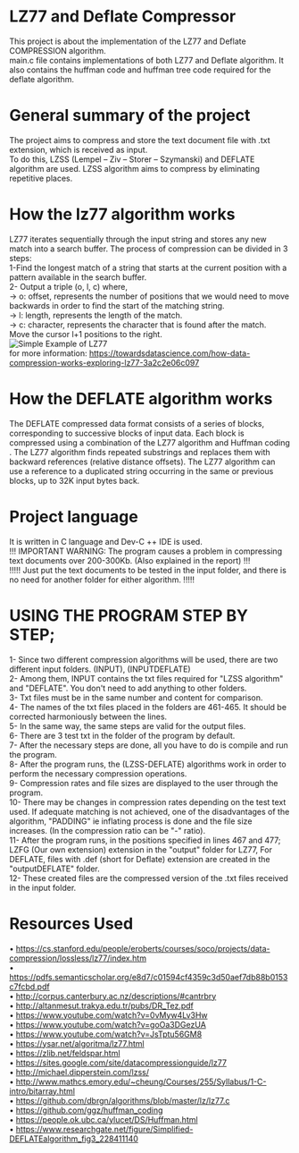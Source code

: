 # LZ77 and Deflate Compressor
This project is about  the implementation of the LZ77 and Deflate COMPRESSION  algorithm.  
main.c file contains implementations of both LZ77 and Deflate algorithm. It also contains the huffman code and huffman tree code required for the deflate algorithm.

# General summary of the project
The project aims to compress and store the text document file with .txt extension, which is received as input.  
To do this, LZSS (Lempel – Ziv – Storer – Szymanski) and DEFLATE algorithm are used. LZSS algorithm aims to compress by eliminating repetitive places.

# How the lz77 algorithm works
LZ77 iterates sequentially through the input string and stores any new match into a search buffer. The process of compression can be divided in 3 steps:  
1-Find the longest match of a string that starts at the current position with a pattern available in the search buffer.  
2- Output a triple (o, l, c) where,  
-> o: offset, represents the number of positions that we would need to move backwards in order to find the start of the matching string.  
-> l: length, represents the length of the match.  
-> c: character, represents the character that is found after the match.  
Move the cursor l+1 positions to the right.  
![Simple Example of LZ77](https://i.hizliresim.com/9WgPoZ.jpg)  
  for more information: https://towardsdatascience.com/how-data-compression-works-exploring-lz77-3a2c2e06c097

# How the DEFLATE algorithm works
The DEFLATE compressed data format consists of a series of blocks, corresponding to successive blocks of input data. Each block is
compressed using a combination of the LZ77 algorithm and Huffman coding . The LZ77 algorithm finds repeated substrings and
replaces them with backward references (relative distance offsets). The LZ77 algorithm can use a reference to a duplicated string
occurring in the same or previous blocks, up to 32K input bytes back.

# Project language
It is written in C language and Dev-C ++ IDE is used.  
!!! IMPORTANT WARNING: The program causes a problem in compressing text documents over 200-300Kb. (Also explained in the report) !!!  
!!!!! Just put the text documents to be tested in the input folder, and there is no need for another folder for either algorithm. !!!!!  

# USING THE PROGRAM STEP BY STEP;
1- Since two different compression algorithms will be used, there are two different input folders. (INPUT), (INPUTDEFLATE)  
2- Among them, INPUT contains the txt files required for "LZSS algorithm" and "DEFLATE". You don't need to add anything to other folders.  
3- Txt files must be in the same number and content for comparison.  
4- The names of the txt files placed in the folders are 461-465. It should be corrected harmoniously between the lines.  
5- In the same way, the same steps are valid for the output files.  
6- There are 3 test txt in the folder of the program by default.  
7- After the necessary steps are done, all you have to do is compile and run the program.  
8- After the program runs, the (LZSS-DEFLATE) algorithms work in order to perform the necessary compression operations.  
9- Compression rates and file sizes are displayed to the user through the program.  
10- There may be changes in compression rates depending on the test text used. If adequate matching is not achieved, one of the disadvantages of the algorithm,
"PADDING" ie inflating process is done and the file size increases. (In the compression ratio can be "-" ratio).  
11- After the program runs, in the positions specified in lines 467 and 477; LZFG (Our own extension) extension in the "output" folder for LZ77,
For DEFLATE, files with .def (short for Deflate) extension are created in the "outputDEFLATE" folder.  
12- These created files are the compressed version of the .txt files received in the input folder.

# Resources Used
• https://cs.stanford.edu/people/eroberts/courses/soco/projects/data-compression/lossless/lz77/index.htm  
• https://pdfs.semanticscholar.org/e8d7/c01594cf4359c3d50aef7db88b0153c7fcbd.pdf   
• http://corpus.canterbury.ac.nz/descriptions/#cantrbry   
• http://altanmesut.trakya.edu.tr/pubs/DR_Tez.pdf  
• https://www.youtube.com/watch?v=0vMyw4Lv3Hw  
• https://www.youtube.com/watch?v=goOa3DGezUA  
• https://www.youtube.com/watch?v=JsTptu56GM8  
• https://ysar.net/algoritma/lz77.html  
• https://zlib.net/feldspar.html  
• https://sites.google.com/site/datacompressionguide/lz77   
• http://michael.dipperstein.com/lzss/  
• http://www.mathcs.emory.edu/~cheung/Courses/255/Syllabus/1-C-intro/bitarray.html  
• https://github.com/dbrgn/algorithms/blob/master/lz/lz77.c  
• https://github.com/ggz/huffman_coding  
• https://people.ok.ubc.ca/ylucet/DS/Huffman.html  
• https://www.researchgate.net/figure/Simplified-DEFLATEalgorithm_fig3_228411140 
